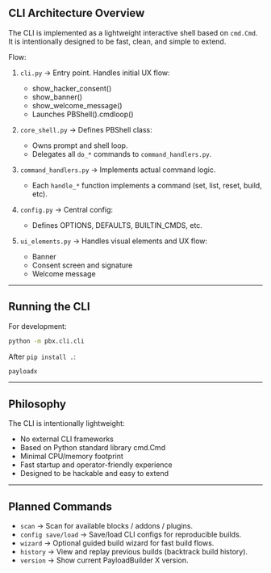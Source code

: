 ## CLI Architecture Overview

The CLI is implemented as a lightweight interactive shell based on `cmd.Cmd`.  
It is intentionally designed to be fast, clean, and simple to extend.

Flow:

1. `cli.py` → Entry point. Handles initial UX flow:
    - show_hacker_consent()
    - show_banner()
    - show_welcome_message()
    - Launches PBShell().cmdloop()

2. `core_shell.py` → Defines PBShell class:
    - Owns prompt and shell loop.
    - Delegates all `do_*` commands to `command_handlers.py`.

3. `command_handlers.py` → Implements actual command logic.
    - Each `handle_*` function implements a command (set, list, reset, build, etc).

4. `config.py` → Central config:
    - Defines OPTIONS, DEFAULTS, BUILTIN_CMDS, etc.

5. `ui_elements.py` → Handles visual elements and UX flow:
    - Banner
    - Consent screen and signature
    - Welcome message

---

## Running the CLI

For development:

```bash
python -m pbx.cli.cli
```
After `pip install .`:    
```bash
payloadx
```

---

## Philosophy
The CLI is intentionally lightweight:

- No external CLI frameworks
- Based on Python standard library cmd.Cmd
- Minimal CPU/memory footprint
- Fast startup and operator-friendly experience
- Designed to be hackable and easy to extend

---

## Planned Commands

- `scan` → Scan for available blocks / addons / plugins.
- `config save/load` → Save/load CLI configs for reproducible builds.
- `wizard` → Optional guided build wizard for fast build flows.
- `history` → View and replay previous builds (backtrack build history).
- `version` → Show current PayloadBuilder X version.